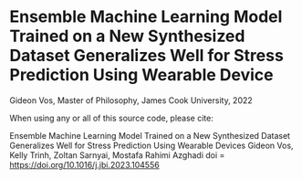 # Ensemble Machine Learning Model Trained on a New Synthesized Dataset Generalizes Well for Stress Prediction Using Wearable Device
Gideon Vos, Master of Philosophy, James Cook University, 2022

When using any or all of this source code, please cite:

Ensemble Machine Learning Model Trained on a New Synthesized Dataset Generalizes Well for Stress Prediction Using Wearable Devices
Gideon Vos, Kelly Trinh, Zoltan Sarnyai, Mostafa Rahimi Azghadi
doi = https://doi.org/10.1016/j.jbi.2023.104556
